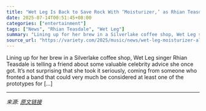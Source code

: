 ```yaml
---
title: "Wet Leg Is Back to Save Rock With ‘Moisturizer,’ as Rhian Teasdale Undergirds the Guitars With ‘Soppy Love Songs’: ‘Queer Love Is So Interesting to Me Right Now’"
date: 2025-07-14T00:51:45+08:00
categories: ["entertainment"]
tags: ["News", "Rhian Teasdale", "Wet Leg"]
summary: "Lining up for her brew in a Silverlake coffee shop, Wet Leg singer Rhian Teasdale is telling a friend about some valuable celebrity advice she once got. It&#8217;s not surprising that she took it seri"
source_url: "https://variety.com/2025/music/news/wet-leg-moisturizer-album-rhian-teasdale-interview-1236459283/"
---
```


Lining up for her brew in a Silverlake coffee shop, Wet Leg singer Rhian Teasdale is telling a friend about some valuable celebrity advice she once got. It&#8217;s not surprising that she took it seriously, coming from someone who fronted a band that could very much be considered at least one of the prototypes for [&#8230;]

---

*来源: [原文链接](https://variety.com/2025/music/news/wet-leg-moisturizer-album-rhian-teasdale-interview-1236459283/)*
